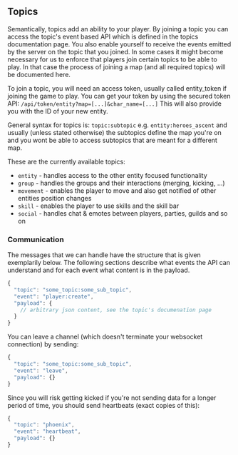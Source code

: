 ## Topics

Semantically, topics add an ability to your player. By joining a topic you can access the topic's event based API
which is defined in the topics documentation page. You also enable yourself to receive the events emitted by the server
on the topic that you joined. In some cases it might become necessary for us to enforce that players join certain topics
to be able to play. In that case the process of joining a map (and all required topics) will be documented here.

To join a topic, you will need an access token, usually called entity_token if joining the game to play.
You can get your token by using the secured token API: `/api/token/entity?map=[...]&char_name=[...]`
This will also provide you with the ID of your new entity.

General syntax for topics is: `topic:subtopic` e.g. `entity:heroes_ascent` and usually (unless stated otherwise) the subtopics
define the map you're on and you wont be able to access subtopics that are meant for a different map.

These are the currently available topics:

- `entity` - handles access to the other entity focused functionality
- `group` - handles the groups and their interactions (merging, kicking, ...)
- `movement` - enables the player to move and also get notified of other entities position changes
- `skill` - enables the player to use skills and the skill bar
- `social` - handles chat & emotes between players, parties, guilds and so on

### Communication

The messages that we can handle have the structure that is given exemplarily below.
The following sections describe what events the API can understand and for each event what content is in the payload.

```Javascript
{
  "topic": "some_topic:some_sub_topic",
  "event": "player:create",
  "payload": {
    // arbitrary json content, see the topic's documenation page
  }
}
```

You can leave a channel (which doesn't terminate your websocket connection) by sending:

```Javascript
{
  "topic": "some_topic:some_sub_topic",
  "event": "leave",
  "payload": {}
}
```

Since you will risk getting kicked if you're not sending data for a longer period of time, you should send heartbeats (exact copies of this):

```Javascript
{
  "topic": "phoenix",
  "event": "heartbeat",
  "payload": {}
}
```

